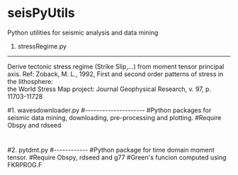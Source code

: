 seisPyUtils
===========

Python utilities for seismic analysis and data mining

1. stressRegime.py
------------------
Derive tectonic stress regime (Strike Slip,...) from moment tensor principal axis.
Ref: 
Zoback, M. L., 1992, First and second order patterns of stress in the lithosphere:  
    the World Stress Map project:  Journal Geophysical Research, v. 97, p. 11703-11728

#1. wavesdownloader.py
#---------------------
#Python packages for seismic data mining, downloading, pre-processing and plotting.
#Require Obspy and rdseed
#
#
#2. pytdmt.py
#------------
#Python package for time domain moment tensor.
#Require Obspy, rdseed and g77
#Green's funcion computed using FKRPROG.F
